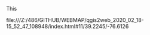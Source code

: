 This



file:///Z:/486/GITHUB/WEBMAP/qgis2web_2020_02_18-15_52_47_108948/index.html#11/39.2245/-76.6126

